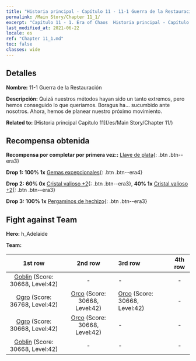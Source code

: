 ```yaml
---
title: "Historia principal - Capítulo 11 - 11-1 Guerra de la Restauración"
permalink: /Main Story/Chapter 11_1/
excerpt: "Capítulo 11 - 1. Era of Chaos  Historia principal - Capítulo 11_1. 11-1 Guerra de la Restauración"
last_modified_at: 2021-06-22
locale: es
ref: "Chapter 11_1.md"
toc: false
classes: wide
---
```


## Detalles

 **Nombre:** 11-1 Guerra de la Restauración

 **Descripción:** Quizá nuestros métodos hayan sido un tanto extremos, pero hemos conseguido lo que queríamos. Boragus ha... sucumbido ante nosotros. Ahora, hemos de planear nuestro próximo movimiento.

 **Related to:** [Historia principal Capítulo 11](/es/Main Story/Chapter 11/)

## Recompensa obtenida

 **Recompensa por completar por primera vez::** [Llave de plata](/ItemsES/con_693/){: .btn .btn--era3}

 **Drop 1:** **100% 1x** [Gemas excepcionales](/ItemsES/mat_37/){: .btn .btn--era4}

 **Drop 2:** **60% 0x** [Cristal valioso +2](/ItemsES/mat_31/){: .btn .btn--era3}, **40% 1x** [Cristal valioso +2](/ItemsES/mat_31/){: .btn .btn--era3}

 **Drop 3:** **100% 1x** [Pergaminos de hechizo](/ItemsES/con_694/){: .btn .btn--era3}


## Fight against Team
 **Hero:** h_Adelaide

 **Team:**


  | 1st row | 2nd row | 3rd row | 4th row |
  |:----:|:----:|:----|:----:|
  | [Goblin](/es/units/Goblin/) (Score: 30668, Level:42)  | - | - | - |
  | [Ogro](/es/units/Ogre/) (Score: 36768, Level:42)  | [Orco](/es/units/Orc/) (Score: 30668, Level:42)  | [Orco](/es/units/Orc/) (Score: 30668, Level:42)  | - |
  | [Ogro](/es/units/Ogre/) (Score: 30668, Level:42)  | [Orco](/es/units/Orc/) (Score: 30668, Level:42)  | - | - |
  | [Goblin](/es/units/Goblin/) (Score: 30668, Level:42)  | - | - | - |


